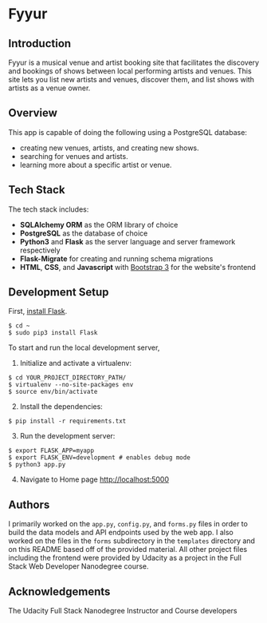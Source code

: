 # Fyyur

## Introduction

Fyyur is a musical venue and artist booking site that facilitates the discovery and bookings of shows between local performing artists and venues. This site lets you list new artists and venues, discover them, and list shows with artists as a venue owner.

## Overview

This app is capable of doing the following using a PostgreSQL database:

* creating new venues, artists, and creating new shows.
* searching for venues and artists.
* learning more about a specific artist or venue.

## Tech Stack

The tech stack includes:

* **SQLAlchemy ORM** as the ORM library of choice
* **PostgreSQL** as the database of choice
* **Python3** and **Flask** as the server language and server framework respectively
* **Flask-Migrate** for creating and running schema migrations
* **HTML**, **CSS**, and **Javascript** with [Bootstrap 3](https://getbootstrap.com/docs/3.4/customize/) for the website's frontend

## Development Setup

First, [install Flask](http://flask.pocoo.org/docs/1.0/installation/#install-flask).

  ```
  $ cd ~
  $ sudo pip3 install Flask
  ```

To start and run the local development server,

1. Initialize and activate a virtualenv:
  ```
  $ cd YOUR_PROJECT_DIRECTORY_PATH/
  $ virtualenv --no-site-packages env
  $ source env/bin/activate
  ```

2. Install the dependencies:
  ```
  $ pip install -r requirements.txt
  ```

3. Run the development server:
  ```
  $ export FLASK_APP=myapp
  $ export FLASK_ENV=development # enables debug mode
  $ python3 app.py
  ```

4. Navigate to Home page [http://localhost:5000](http://localhost:5000)

## Authors

I primarily worked on the `app.py`, `config.py`, and `forms.py` files in order to build the data models and API endpoints used by the web app. I also worked on the files in the `forms` subdirectory in the `templates` directory and on this README based off of the provided material. All other project files including the frontend were provided by Udacity as a project in the Full Stack Web Developer Nanodegree course. 

## Acknowledgements

The Udacity Full Stack Nanodegree Instructor and Course developers

